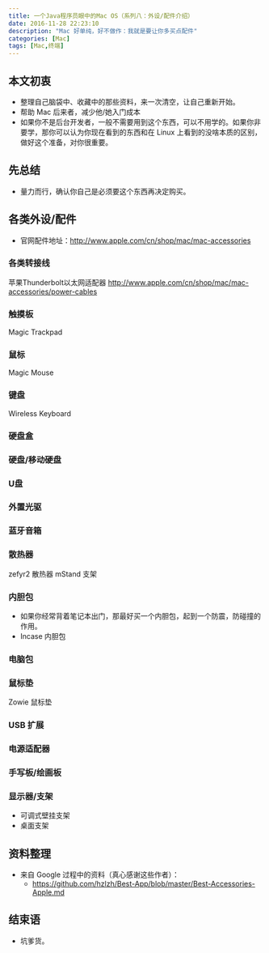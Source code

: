 ```yaml
---
title: 一个Java程序员眼中的Mac OS（系列八：外设/配件介绍）
date: 2016-11-28 22:23:10
description: "Mac 好单纯，好不做作：我就是要让你多买点配件"
categories: [Mac]
tags: [Mac,终端]
---
```



<!-- more -->

## 本文初衷

- 整理自己脑袋中、收藏中的那些资料，来一次清空，让自己重新开始。
- 帮助 Mac 后来者，减少他/她入门成本
- 如果你不是后台开发者，一般不需要用到这个东西，可以不用学的。如果你非要学，那你可以认为你现在看到的东西和在 Linux 上看到的没啥本质的区别，做好这个准备，对你很重要。

## 先总结

- 量力而行，确认你自己是必须要这个东西再决定购买。

## 各类外设/配件

- 官网配件地址：<http://www.apple.com/cn/shop/mac/mac-accessories>

### 各类转接线

苹果Thunderbolt以太网适配器
http://www.apple.com/cn/shop/mac/mac-accessories/power-cables

### 触摸板

Magic Trackpad

### 鼠标

Magic Mouse

### 键盘

Wireless Keyboard

### 硬盘盒

### 硬盘/移动硬盘

### U盘

### 外置光驱

### 蓝牙音箱


### 散热器

zefyr2 散热器
mStand 支架

### 内胆包

- 如果你经常背着笔记本出门，那最好买一个内胆包，起到一个防震，防碰撞的作用。
- Incase 内胆包

### 电脑包

### 鼠标垫

Zowie 鼠标垫

### USB 扩展

### 电源适配器

### 手写板/绘画板

### 显示器/支架

- 可调式壁挂支架
- 桌面支架


## 资料整理

- 来自 Google 过程中的资料（真心感谢这些作者）：
    - <https://github.com/hzlzh/Best-App/blob/master/Best-Accessories-Apple.md>


## 结束语

- 坑爹货。

##


